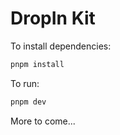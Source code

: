# DropIn Kit

To install dependencies:

```bash
pnpm install
```

To run:

```bash
pnpm dev
```

More to come...
